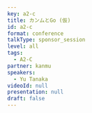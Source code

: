 ```yaml
---
key: a2-c
title: カンムとGo (仮)
id: a2-c
format: conference
talkType: sponsor_session
level: all
tags:
  - A2-C
partner: kanmu
speakers:
  - Yu Tanaka
videoId: null
presentation: null
draft: false
---
```

